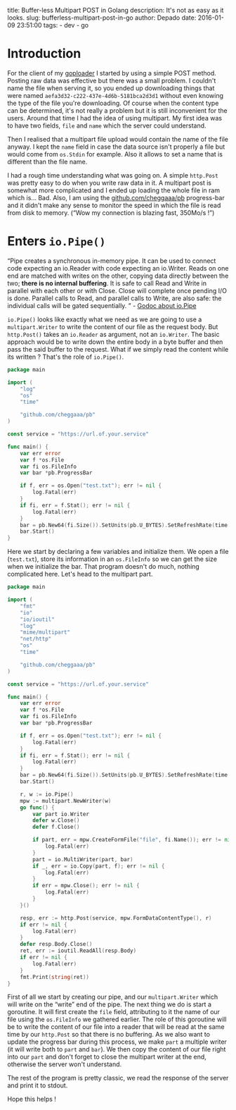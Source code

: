 title: Buffer-less Multipart POST in Golang
description: It's not as easy as it looks.
slug: bufferless-multipart-post-in-go
author: Depado
date: 2016-01-09 23:51:00
tags:
    - dev
    - go

# Introduction

For the client of my [goploader](https://up.depado.eu/) I started by using a simple POST method. Posting raw data was effective but there was a small problem. I couldn't name the file when serving it, so you ended up downloading things that were named `aefa3d32-c222-437e-4d6b-5181bca2d3d1` without even knowing the type of the file you're downloading. Of course when the content type can be determined, it's not really a problem but it is still inconvenient for the users. Around that time I had the idea of using multipart. My first idea was to have two fields, `file` and `name` which the server could understand.  

Then I realised that a multipart file upload would contain the name of the file anyway. I kept the `name` field in case the data source isn't properly a file but would come from `os.Stdin` for example. Also it allows to set a name that is different than the file name.  

I had a rough time understanding what was going on. A simple `http.Post` was pretty easy to do when you write raw data in it. A multipart post is somewhat more complicated and I ended up loading the whole file in ram which is... Bad. Also, I am using the [github.com/cheggaaa/pb](https://github.com/cheggaaa/pb) progress-bar and it didn't make any sense to monitor the speed in which the file is read from disk to memory. (“Wow my connection is blazing fast, 350Mo/s !”)

# Enters `io.Pipe()`

“Pipe creates a synchronous in-memory pipe. It can be used to connect code expecting an io.Reader with code expecting an io.Writer. Reads on one end are matched with writes on the other, copying data directly between the two; **there is no internal buffering**. It is safe to call Read and Write in parallel with each other or with Close. Close will complete once pending I/O is done. Parallel calls to Read, and parallel calls to Write, are also safe: the individual calls will be gated sequentially. ” - [Godoc about io.Pipe](https://golang.org/pkg/io/#Pipe)

`io.Pipe()` looks like exactly what we need as we are going to use a `multipart.Writer` to write the content of our file as the request body. But `http.Post()` takes an `io.Reader` as argument, not an `io.Writer`. The basic approach would be to write down the entire body in a byte buffer and then pass the said buffer to the request. What if we simply read the content while its written ? That's the role of `io.Pipe()`.

```go
package main

import (
	"log"
	"os"
	"time"

	"github.com/cheggaaa/pb"
)

const service = "https://url.of.your.service"

func main() {
	var err error
	var f *os.File
	var fi os.FileInfo
	var bar *pb.ProgressBar

	if f, err = os.Open("test.txt"); err != nil {
		log.Fatal(err)
	}
	if fi, err = f.Stat(); err != nil {
		log.Fatal(err)
	}
	bar = pb.New64(fi.Size()).SetUnits(pb.U_BYTES).SetRefreshRate(time.Millisecond * 10)
	bar.Start()
}
```

Here we start by declaring a few variables and initialize them. We open a file (`test.txt`), store its information in an `os.FileInfo` so we can get the size when we initialize the bar. That program doesn't do much, nothing complicated here. Let's head to the multipart part.

```go
package main

import (
	"fmt"
	"io"
	"io/ioutil"
	"log"
	"mime/multipart"
	"net/http"
	"os"
	"time"

	"github.com/cheggaaa/pb"
)

const service = "https://url.of.your.service"

func main() {
	var err error
	var f *os.File
	var fi os.FileInfo
	var bar *pb.ProgressBar

	if f, err = os.Open("test.txt"); err != nil {
		log.Fatal(err)
	}
	if fi, err = f.Stat(); err != nil {
		log.Fatal(err)
	}
	bar = pb.New64(fi.Size()).SetUnits(pb.U_BYTES).SetRefreshRate(time.Millisecond * 10)
	bar.Start()

	r, w := io.Pipe()
	mpw := multipart.NewWriter(w)
	go func() {
		var part io.Writer
		defer w.Close()
		defer f.Close()

		if part, err = mpw.CreateFormFile("file", fi.Name()); err != nil {
			log.Fatal(err)
		}
		part = io.MultiWriter(part, bar)
		if _, err = io.Copy(part, f); err != nil {
			log.Fatal(err)
		}
		if err = mpw.Close(); err != nil {
			log.Fatal(err)
		}
	}()

	resp, err := http.Post(service, mpw.FormDataContentType(), r)
	if err != nil {
		log.Fatal(err)
	}
	defer resp.Body.Close()
	ret, err := ioutil.ReadAll(resp.Body)
	if err != nil {
		log.Fatal(err)
	}
	fmt.Print(string(ret))
}
```

First of all we start by creating our pipe, and our `multipart.Writer` which will write on the “write” end of the pipe. The next thing we do is start a goroutine. It will first create the `file` field, attributing to it the name of our file using the `os.FileInfo` we gathered earlier. The role of this goroutine will be to write the content of our file into a reader that will be read at the same time by our `http.Post` so that there is no buffering. As we also want to update the progress bar during this process, we make `part` a multiple writer (it will write both to `part` and `bar`). We then copy the content of our file right into our `part` and don't forget to close the multipart writer at the end, otherwise the server won't understand.  

The rest of the program is pretty classic, we read the response of the server and print it to stdout.  

Hope this helps !
